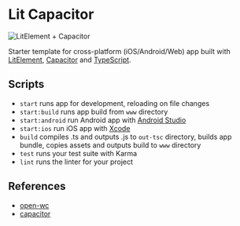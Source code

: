 # Lit Capacitor

![LitElement + Capacitor](https://user-images.githubusercontent.com/3392815/87149383-c4d0a300-c2b8-11ea-9b35-f8ef993f8f80.png)

Starter template for cross-platform (iOS/Android/Web) app built with [LitElement](https://lit-element.polymer-project.org/), [Capacitor](https://capacitorjs.com/) and [TypeScript](https://www.typescriptlang.org/).

## Scripts

- `start` runs app for development, reloading on file changes
- `start:build` runs app build from `www` directory
- `start:android` run Android app with [Android Studio](https://developer.android.com/studio)
- `start:ios` run iOS app with [Xcode](https://developer.apple.com/xcode/)
- `build` compiles .ts and outputs .js to `out-tsc` directory, builds app bundle, copies assets and outputs build to `www` directory
- `test` runs your test suite with Karma
- `lint` runs the linter for your project

## References

- [open-wc](https://github.com/open-wc)
- [capacitor](https://github.com/ionic-team/capacitor)
